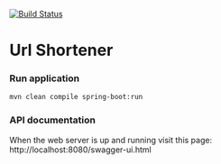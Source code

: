 [![Build Status](https://travis-ci.org/massimozappino/url-shortener.svg?branch=master)](https://travis-ci.org/massimozappino/url-shortener)

# Url Shortener

### Run application
```bash
mvn clean compile spring-boot:run 
```

### API documentation
When the web server is up and running visit this page: http://localhost:8080/swagger-ui.html